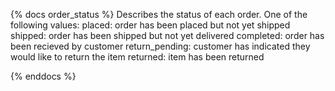 {% docs order_status %}
Describes the status of each order.
One of the following values: 
placed:         order has been placed but not yet shipped
shipped:        order has been shipped but not yet delivered
completed:      order has been recieved by customer
return_pending: customer has indicated they would like to return the item
returned:       item has been returned

{% enddocs %}